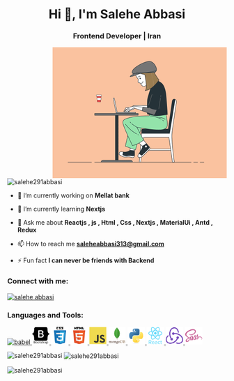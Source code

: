 <h1 align="center">Hi 👋, I'm Salehe Abbasi</h1>
<h3 align="center">Frontend Developer | Iran</h3>
<img align="right" alt="coding" width="400" src="https://github.com/salehe291abbasi/health-doctor/blob/main/readmegif.gif" />
<p   align="left"> <img src="https://komarev.com/ghpvc/?username=salehe291abbasi&label=Profile%20views&color=0e75b6&style=flat" alt="salehe291abbasi" /> </p>

- 🔭 I’m currently working on **Mellat bank**

- 🌱 I’m currently learning **Nextjs**

- 💬 Ask me about **Reactjs , js , Html , Css , Nextjs , MaterialUi , Antd , Redux**

- 📫 How to reach me **saleheabbasi313@gmail.com**

- ⚡ Fun fact **I can never be friends with Backend**

<h3 align="left">Connect with me:</h3>
<p align="left">
<a href="https://linkedin.com/in/salehe abbasi" target="blank"><img align="center" src="https://raw.githubusercontent.com/rahuldkjain/github-profile-readme-generator/master/src/images/icons/Social/linked-in-alt.svg" alt="salehe abbasi" height="30" width="40" /></a>
</p>

<h3 align="left">Languages and Tools:</h3>
<p align="left"> <a href="https://babeljs.io/" target="_blank" rel="noreferrer"> <img src="https://www.vectorlogo.zone/logos/babeljs/babeljs-icon.svg" alt="babel" width="40" height="40"/> </a> <a href="https://getbootstrap.com" target="_blank" rel="noreferrer"> <img src="https://raw.githubusercontent.com/devicons/devicon/master/icons/bootstrap/bootstrap-plain-wordmark.svg" alt="bootstrap" width="40" height="40"/> </a> <a href="https://www.w3schools.com/css/" target="_blank" rel="noreferrer"> <img src="https://raw.githubusercontent.com/devicons/devicon/master/icons/css3/css3-original-wordmark.svg" alt="css3" width="40" height="40"/> </a> <a href="https://www.w3.org/html/" target="_blank" rel="noreferrer"> <img src="https://raw.githubusercontent.com/devicons/devicon/master/icons/html5/html5-original-wordmark.svg" alt="html5" width="40" height="40"/> </a> <a href="https://developer.mozilla.org/en-US/docs/Web/JavaScript" target="_blank" rel="noreferrer"> <img src="https://raw.githubusercontent.com/devicons/devicon/master/icons/javascript/javascript-original.svg" alt="javascript" width="40" height="40"/> </a> <a href="https://www.mongodb.com/" target="_blank" rel="noreferrer"> <img src="https://raw.githubusercontent.com/devicons/devicon/master/icons/mongodb/mongodb-original-wordmark.svg" alt="mongodb" width="40" height="40"/> </a> <a href="https://www.python.org" target="_blank" rel="noreferrer"> <img src="https://raw.githubusercontent.com/devicons/devicon/master/icons/python/python-original.svg" alt="python" width="40" height="40"/> </a> <a href="https://reactjs.org/" target="_blank" rel="noreferrer"> <img src="https://raw.githubusercontent.com/devicons/devicon/master/icons/react/react-original-wordmark.svg" alt="react" width="40" height="40"/> </a> <a href="https://redux.js.org" target="_blank" rel="noreferrer"> <img src="https://raw.githubusercontent.com/devicons/devicon/master/icons/redux/redux-original.svg" alt="redux" width="40" height="40"/> </a> <a href="https://sass-lang.com" target="_blank" rel="noreferrer"> <img src="https://raw.githubusercontent.com/devicons/devicon/master/icons/sass/sass-original.svg" alt="sass" width="40" height="40"/> </a> </p>

<p><img align="left" src="https://github-readme-stats.vercel.app/api/top-langs?username=salehe291abbasi&show_icons=true&locale=en&layout=compact" alt="salehe291abbasi" /></p>

<p>&nbsp;<img align="center" src="https://github-readme-stats.vercel.app/api?username=salehe291abbasi&show_icons=true&locale=en" alt="salehe291abbasi" /></p>

<p><img align="center" src="https://github-readme-streak-stats.herokuapp.com/?user=salehe291abbasi&" alt="salehe291abbasi" /></p>
